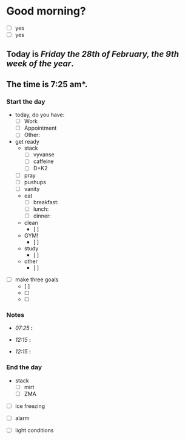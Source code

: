 # Good morning? 
* [ ] yes
* [ ] yes

## Today is ***Friday the 28th of February, the 9th week of the year***.
## The time is **7:25 am***.
### Start the day
* today, do you have:
	* [ ] Work
	* [ ] Appointment
	* [ ] Other:    

* get ready
	* stack
		* [ ] vyvanse
		* [ ] caffeine
		* [ ] D+K2
	* [ ] pray
	* [ ] pushups
	* [ ] vanity
	* eat
		* [ ] breakfast:
		* [ ] lunch:
		* [ ] dinner:
	* clean
		* [ ] 
	* GYM!
		* [ ] 
	* study
		* [ ] 
	* other
		* [ ] 
* [ ] make three goals
	* [ ]  
	* [ ]  
	* [ ] 

### Notes

* *07:25* **:**   

* *12:15* **:**   

* *12:15* **:**   


### End the day
* stack
	* [ ] mirt
	* [ ] ZMA
* [ ] ice freezing
* [ ] alarm
* [ ] light conditions

